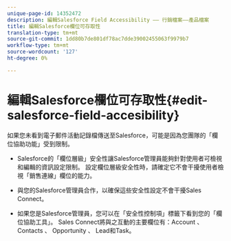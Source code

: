 ```yaml
---
unique-page-id: 14352472
description: 編輯Salesforce Field Accessibility —— 行銷檔案——產品檔案
title: 編輯Salesforce欄位可存取性
translation-type: tm+mt
source-git-commit: 1dd80b7de801df78ac7dde39002455063f9979b7
workflow-type: tm+mt
source-wordcount: '127'
ht-degree: 0%

---
```



# 編輯Salesforce欄位可存取性{#edit-salesforce-field-accesibility}

如果您未看到電子郵件活動記錄檔傳送至Salesforce，可能是因為您團隊的「欄位協助功能」受到限制。

* Salesforce的「欄位層級」安全性讓Salesforce管理員能夠針對使用者可檢視和編輯的資訊設定限制。 設定欄位層級安全性時，請確定它不會干擾使用者檢視「銷售連線」欄位的能力。

* 與您的Salesforce管理員合作，以確保這些安全性設定不會干擾Sales Connect。

* 如果您是Salesforce管理員，您可以在「安全性控制項」標籤下看到您的「欄位協助工具」。 Sales Connect將與之互動的主要欄位有：Account 、 Contacts 、 Opportunity 、 Lead和Task。
